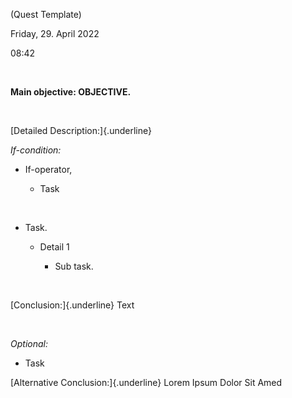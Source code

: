 ---
---

(Quest Template)

Friday, 29. April 2022

08:42

 

**Main objective: OBJECTIVE.**

 

\[Detailed Description:\]{.underline}

*If-condition:*

* If-operator,
  
  * Task

 

* Task.
  
  * Detail 1
    
    * Sub task.

 

\[Conclusion:\]{.underline} Text

 

*Optional:*

* Task

\[Alternative Conclusion:\]{.underline} Lorem Ipsum Dolor Sit Amed

 
